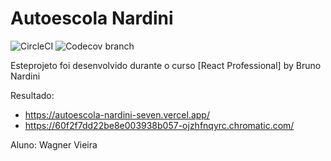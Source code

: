 # Autoescola Nardini

![CircleCI](https://img.shields.io/circleci/build/github/wagnervieira1209/autoescola-nardini)
![Codecov branch](https://img.shields.io/codecov/c/github/wagnervieira1209/autoescola-nardini)

Esteprojeto foi desenvolvido durante o curso [React Professional] by Bruno Nardini

Resultado:

- https://autoescola-nardini-seven.vercel.app/
- https://60f2f7dd22be8e003938b057-ojzhfnqyrc.chromatic.com/

Aluno: Wagner Vieira
